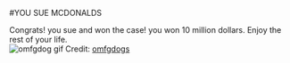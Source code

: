 #YOU SUE MCDONALDS 

Congrats! you sue and won the case! you won 10 million dollars. Enjoy the rest of your life.    
![omfgdog gif](http://orig12.deviantart.net/6e6e/f/2014/245/3/e/hhhhhhhhhhhhhhhhhhhhhhhhhhhh_by_omfgdogs_plz-d7xpfqx.gif)
Credit: [omfgdogs](http://www.omfgdogs.com/)
